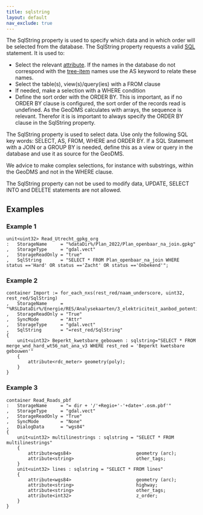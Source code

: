 ```yaml
---
title: sqlstring
layout: default
nav_exclude: true
---
```

The SqlString property is used to specify which data and in which order will be selected from the database. The SqlString property requests a valid [SQL](https://nl.wikipedia.org/wiki/SQL) statement. It is used to:

-   Select the relevant [attribute](attribute). If the names in the database do not correspond with the [tree-item](tree-item) names use the AS keyword to relate these names.
-   Select the table(s), view(s)/query(ies) with a FROM clause
-   If needed, make a selection with a WHERE condition
-   Define the sort order with the ORDER BY. This is important, as if no ORDER BY clause is configured, the sort order of the records read is     undefined. As the GeoDMS calculates with arrays, the sequence is relevant. Therefor it is is important to always specify the ORDER BY clause in the SqlString property.

The SqlString property is used to select data. Use only the following SQL key words: SELECT, AS, FROM, WHERE and ORDER BY. If a SQL Statement with a JOIN or a GROUP BY is needed, define this as a view or query in the database and use it as source for the GeoDMS.

We advice to make complex selections, for instance with substrings, within the GeoDMS and not in the WHERE clause.

The SqlString property can not be used to modify data, UPDATE, SELECT INTO and DELETE statements are not allowed.

## Examples

### Example 1
```
unit<uint32> Read_Utrecht_gpkg_org
:	StorageName     = "%dataDir%/Plan_2022/Plan_openbaar_na_join.gpkg"
,	StorageType     = "gdal.vect"
,	StorageReadOnly = "true"
,	SqlString       = "SELECT * FROM Plan_openbaar_na_join WHERE status =='Hard' OR status =='Zacht' OR status =='Onbekend'";
```
### Example 2
```
container Import := for_each_nxs(rest_red/naam_underscore, uint32, rest_red/SqlString)
,	StorageName     = "%RSLDataDir%/Energie/RES/Analysekaarten/3_elektriciteit_aanbod_potentieel/wind/merge_wnd_hard_wt56_nat_ana_v3.gdb"
,	StorageReadOnly = "True"
,	SyncMode        = "Attr"
,	StorageType     = "gdal.vect"
,	SqlString       = "=rest_red/SqlString"
{
	unit<uint32> Beperkt_kwetsbare_gebouwen : sqlstring="SELECT * FROM merge_wnd_hard_wt56_nat_ana_v3 WHERE rest_red = 'Beperkt kwetsbare gebouwen'"
	{
		attribute<rdc_meter> geometry(poly);
	}
}
```

### Example 3
```
container Read_Roads_pbf
:	StorageName     = "= dir + '/'+Regio+'-'+date+'.osm.pbf'" 
,	StorageType     = "gdal.vect"
,	StorageReadOnly = "True"
, 	SyncMode        = "None"
, 	DialogData      = "wgs84"
{
	unit<uint32> multilinestrings : sqlstring = "SELECT * FROM multilinestrings"
	{
		attribute<wgs84>                        geometry (arc);
		attribute<string>                       other_tags;
	}
	unit<uint32> lines : sqlstring = "SELECT * FROM lines"
	{
		attribute<wgs84>                        geometry (arc);
		attribute<string>                       highway;
		attribute<string>                       other_tags;
		attribute<int32>                        z_order;
	}
}
```



